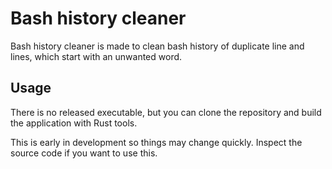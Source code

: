 # Bash history cleaner

Bash history cleaner is made to clean bash history of duplicate line and lines, which start with an unwanted word.

## Usage

There is no released executable, but you can clone the repository and build the application with Rust tools.

This is early in development so things may change quickly. Inspect the source code if you want to use this.
